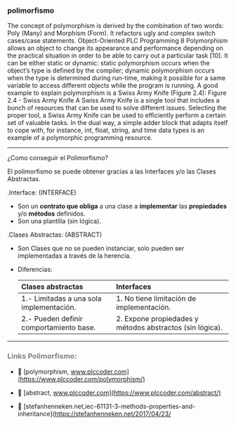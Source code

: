 ### polimorfismo

The concept of polymorphism is derived by the combination of two words: Poly (Many) and 
Morphism (Form). It refactors ugly and complex switch cases/case statements.
Object-Oriented PLC Programming
8
Polymorphism allows an object to change its appearance and performance depending on the 
practical situation in order to be able to carry out a particular task [10]. It can be either static or 
dynamic: static polymorphism occurs when the object’s type is defined by the compiler; 
dynamic polymorphism occurs when the type is determined during run-time, making it possible 
for a same variable to access different objects while the program is running.
A good example to explain polymorphism is a Swiss Army Knife (Figure 2.4):
Figure 2.4 - Swiss Army Knife
A Swiss Army Knife is a single tool that includes a bunch of resources that can be used to solve
different issues. Selecting the proper tool, a Swiss Army Knife can be used to efficiently
perform a certain set of valuable tasks. In the dual way, a simple adder block that adapts itself 
to cope with, for instance, int, float, string, and time data types is an example of a polymorphic 
programming resource.

***

¿Como conseguir el Polimorfismo?

El polimorfismo se puede obtener gracias a las Interfaces y/o las Clases Abstractas.

.Interface: (INTERFACE)
- Son un **contrato que obliga** a una clase a **implementar** las **propiedades** y/o **métodos** definidos.
- Son una plantilla (sin lógica).

.Clases Abstractas: (ABSTRACT)
- Son Clases que no se pueden instanciar, solo pueden ser implementadas a través de la herencia.

- Diferencias:

    | Clases abstractas | Interfaces | 
    | :--- | :--- |     
    | 1.- Limitadas a una sola implementación.   | 1. No tiene limitación de implementación.     | 
    | 2.- Pueden definir comportamiento base.     | 2. Expone propiedades y métodos abstractos (sin lógica).     |
***    
### <span style="color:grey">Links Polimorfismo:</span>

- 🔗 [polymorphism, www.plccoder.com](https://www.plccoder.com/polymorphism/)

- 🔗 [abstract, www.plccoder.com](https://www.plccoder.com/abstract/)

- 🔗 [stefanhenneken.net,iec-61131-3-methods-properties-and-inheritance](https://stefanhenneken.net/2017/04/23/
